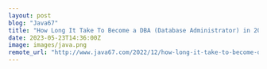 ```yaml
---
layout: post
blog: "Java67"
title: "How Long It Take To Become a DBA (Database Administrator) in 2023? 7 days, 1 month or 1 year?"
date: 2023-05-23T14:36:00Z
image: images/java.png
remote_url: "http://www.java67.com/2022/12/how-long-it-take-to-become-dba-database.html"
---
```

